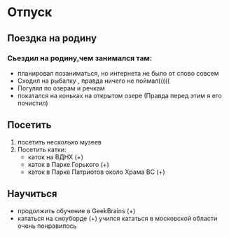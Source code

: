 # Отпуск

## Поездка на родину
### Сьездил на родину,чем занимался там:
- планировал позаниматься, но интернета не было от слово совсем
- Сходил на рыбалку , правда ничего не поймал(((((
- Погулял по озерам и речкам
- покатался на коньках на открытом озере (Правда перед этим я его почистил)

## Посетить
1. посетить несколько музеев
2. Посетить катки:
    - каток на ВДНХ (+)
    - каток в Парке Горького (+)
    - каток в Парке Патриотов около Храма ВС (+)

## Научиться
- продолжить обучение в GeekBrains (+)
- кататься на сноуборде (+) учился кататься в московской области очень понравилось
